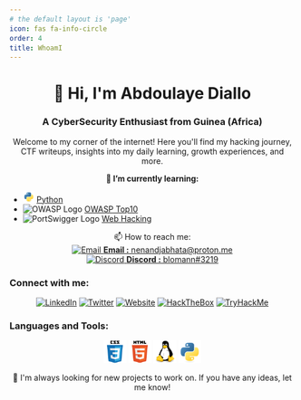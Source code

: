 ```yaml
---
# the default layout is 'page'
icon: fas fa-info-circle
order: 4
title: WhoamI
---
```




<h1 align="center">
  👋 Hi, I'm <b>Abdoulaye Diallo</b>
</h1>

<h3 align="center">
  A CyberSecurity Enthusiast from Guinea (Africa)
</h3>

<p align="center">
  Welcome to my corner of the internet! Here you'll find my hacking journey, CTF writeups, insights into my daily learning, growth experiences, and more.
</p>

<p align="center">
  <strong>🌱 I’m currently learning:</strong>
  <ul>
    <li>
      <img src="https://raw.githubusercontent.com/devicons/devicon/master/icons/python/python-original.svg" alt="Python Logo" width="20" height="20">
      <a href="https://www.python.org/" target="_blank" rel="noreferrer">Python</a>
    </li>
    <li>
      <img src="https://avatars.githubusercontent.com/u/155815?s=64&v=4" alt="OWASP Logo" width="20" height="20">
      <a href="https://owasp.org/www-project-top-ten/" target="_blank" rel="noreferrer">OWASP Top10</a>
    </li>
    <li>
      <img src="https://images.crunchbase.com/image/upload/c_lpad,f_auto,q_auto:eco,dpr_1/dgsrzgjf4paklpbom6uj" alt="PortSwigger Logo" width="20" height="20">
      <a href="https://www.webhacking.kr/" target="_blank" rel="noreferrer">Web Hacking</a>
    </li>
  </ul>
</p>


<p align="center">
  📫 How to reach me: <br>
  <a href="mailto:nenandjabhata@proton.me">
    <img src="" alt="Email" width="20" height="20"> <b> Email :</b>
    nenandjabhata@proton.me
  </a>
  <br>
  <a href="">
    <img src="" alt="Discord" width="20" height="20"> <b>Discord :</b> blomann#3219
  </a>
</p>



<h3 align="left">
  Connect with me:
</h3>

<p align="center">
  <a href="https://www.linkedin.com/in/abdoulaye-diallo-241aa71a7/"><img alt="LinkedIn" src="https://img.shields.io/badge/LinkedIn-Abdoulaye-blue?style=flat-square&logo=linkedin"></a>
  <a href="https://www.twitter.com/bloman19/"><img alt="Twitter" src="https://img.shields.io/badge/Twitter-Abdoulaye-blue?style=flat-square&logo=twitter"></a>
  <a href="https://blackcybersec.xyz/"><img alt="Website" src="https://img.shields.io/badge/BlackCyberSec.xyz-blue?style=flat-square&logo=google-chrome"></a>
  <a href="https://app.hackthebox.com/profile/1143465"><img alt="HackTheBox" src="https://img.shields.io/badge/HackTheBox-nenandjbhata-lime?style=flat-square&logo=hackthebox"></a>
  <a href="https://tryhackme.com/p/bloman"><img alt="TryHackMe" src="https://img.shields.io/badge/TryHackMe-bloman-navy?style=flat-square&logo=tryhackme"></a>
</p>

<h3 align="left">
  Languages and Tools:
</h3>

<p align="center">
  <a href="https://www.w3schools.com/css/" target="_blank" rel="noreferrer"><img src="https://raw.githubusercontent.com/devicons/devicon/master/icons/css3/css3-original-wordmark.svg" alt="css3" width="40" height="40"/></a>
  <a href="https://www.w3.org/html/" target="_blank" rel="noreferrer"><img src="https://raw.githubusercontent.com/devicons/devicon/master/icons/html5/html5-original-wordmark.svg" alt="html5" width="40" height="40"/></a>
  <a href="https://www.linux.org/" target="_blank" rel="noreferrer"><img src="https://raw.githubusercontent.com/devicons/devicon/master/icons/linux/linux-original.svg" alt="linux" width="40" height="40"/></a>
  <a href="https://www.python.org" target="_blank" rel="noreferrer"><img src="https://raw.githubusercontent.com/devicons/devicon/master/icons/python/python-original.svg" alt="python" width="40" height="40"/></a>
</p>

<p align="center">
  👀 I'm always looking for new projects to work on. If you have any ideas, let me know!
</p>

